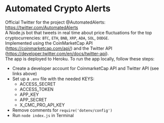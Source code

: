 # Automated Crypto Alerts
Official Twitter for the project @AutomatedAlerts: https://twitter.com/AutomatedAlerts </br>
A Node.js bot that tweets in real time about price fluctuations for the top cryptocurrencies: `BTC`, `ETH`, `BNB`, `XRP`, `ADA`, `SOL`, `DODGE`. </br>
Implemented using the CoinMarketCap API (https://coinmarketcap.com/api/) and the Twitter API (https://developer.twitter.com/en/docs/twitter-api). </br>
The app is deployed to Heroku. To run the app locally, follow these steps: </br>
- Create a developer account for CoinmarketCap API and Twitter API (see links above)
- Set up a `.env` file with the needed KEYS:
  - ACCESS_SECRET
  - ACCESS_TOKEN
  - APP_KEY
  - APP_SECRET
  - X_CMC_PRO_API_KEY
- Remove comments for `require('dotenv/config')`
- Run `node index.js` in Terminal

